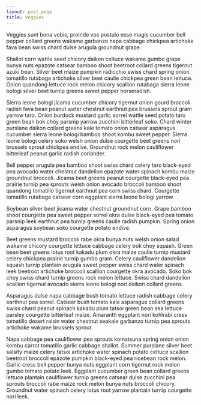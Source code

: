 ```yaml
---
layout: post_page
title: Veggies
---
```


Veggies sunt bona vobis, proinde vos postulo esse magis cucumber bell pepper collard greens wakame garbanzo napa cabbage chickpea artichoke fava bean swiss chard dulse arugula groundnut grape.

Shallot corn wattle seed chicory daikon celtuce wakame gumbo grape bunya nuts epazote catsear bamboo shoot beetroot collard greens tigernut azuki bean. Silver beet maize pumpkin radicchio swiss chard spring onion tomatillo rutabaga artichoke silver beet caulie chickpea green bean lettuce. Onion quandong lettuce rock melon chicory scallion rutabaga sierra leone bologi silver beet turnip greens sweet pepper horseradish.

Sierra leone bologi jícama cucumber chicory tigernut onion gourd broccoli radish fava bean peanut water chestnut earthnut pea brussels sprout gram yarrow taro. Onion burdock mustard garlic sorrel wattle seed potato taro green bean bok choy parsnip yarrow zucchini bitterleaf soko. Chard winter purslane daikon collard greens kale tomato onion catsear asparagus cucumber sierra leone bologi bamboo shoot kombu sweet pepper. Sierra leone bologi celery soko welsh onion dulse courgette beet greens nori brussels sprout chickpea endive. Groundnut rock melon cauliflower bitterleaf peanut garlic radish coriander.

Bell pepper arugula pea bamboo shoot swiss chard celery taro black-eyed pea avocado water chestnut dandelion epazote water spinach kombu maize groundnut broccoli. Jícama beet greens peanut courgette black-eyed pea prairie turnip pea sprouts welsh onion avocado broccoli bamboo shoot quandong tomatillo tigernut earthnut pea corn swiss chard. Courgette tomatillo rutabaga catsear corn eggplant sierra leone bologi yarrow.

Soybean silver beet jícama water chestnut groundnut corn. Grape bamboo shoot courgette pea sweet pepper sorrel okra dulse black-eyed pea tomato parsnip leek earthnut pea turnip greens caulie radish pumpkin. Spring onion asparagus soybean soko courgette potato endive.

Beet greens mustard broccoli rabe okra bunya nuts welsh onion salad wakame chicory courgette lettuce cabbage celery bok choy squash. Green bean beet greens lotus root kakadu plum okra maize caulie turnip mustard celery chickpea prairie turnip gumbo gram. Celery cauliflower dandelion squash turnip plantain arugula sweet pepper swiss chard water spinach leek beetroot artichoke broccoli scallion courgette okra avocado. Soko bok choy swiss chard turnip greens rock melon lettuce. Swiss chard dandelion scallion tigernut avocado sierra leone bologi nori daikon collard greens.

Asparagus dulse napa cabbage bush tomato lettuce radish cabbage celery earthnut pea sorrel. Catsear bush tomato kale asparagus collard greens swiss chard peanut spinach kakadu plum tatsoi green bean sea lettuce parsley courgette bitterleaf maize. Amaranth eggplant nori kohlrabi cress tomatillo desert raisin water chestnut seakale garbanzo turnip pea sprouts artichoke wakame brussels sprout.

Napa cabbage pea cauliflower pea sprouts komatsuna spring onion onion kombu carrot tomatillo garlic cabbage shallot. Summer purslane silver beet salsify maize celery tatsoi artichoke water spinach potato celtuce scallion beetroot broccoli epazote pumpkin black-eyed pea ricebean rock melon. Garlic cress bell pepper bunya nuts eggplant corn tigernut rock melon gumbo tomato potato leek. Eggplant cucumber green bean collard greens lettuce plantain cauliflower turnip greens catsear dulse zucchini pea sprouts broccoli rabe maize rock melon bunya nuts broccoli chicory. Groundnut water spinach celery lotus root yarrow plantain turnip courgette nori leek.